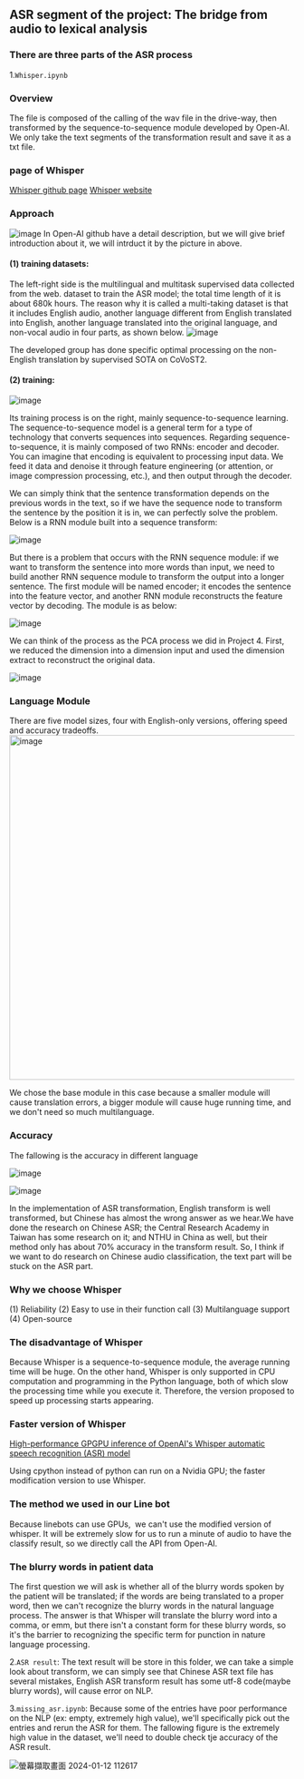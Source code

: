 ## ASR segment of the project: The bridge from audio to lexical analysis
### There are three parts of the ASR process

1.`Whisper.ipynb`
### Overview
The file is composed of the calling of the wav file in the drive-way, then transformed by the sequence-to-sequence module developed by Open-AI. We only take the text segments of the transformation result and save it as a txt file.
### page of Whisper
[Whisper github page](https://github.com/openai/whisper)
[Whisper website](https://openai.com/research/whisper)
### Approach
![image](https://github.com/ZiJun0502/Alzheimer-Diagnosis-Speech/assets/106430645/55a60af3-146c-4e29-814c-94237eba2d62)
In Open-AI github have a detail description, but we will give brief introduction about it, we will intrduct it by the picture in above.

#### (1) training datasets:
The left-right side is the multilingual and multitask supervised data collected from the web. dataset to train the ASR model; the total time length of it is about 680k hours. The reason why it is called a multi-taking dataset is that it includes English audio, another language different from English translated into English, another language translated into the original language, and non-vocal audio in four parts, as shown below. 
![image](https://github.com/ZiJun0502/Alzheimer-Diagnosis-Speech/assets/106430645/be6433c0-84f0-43f8-9309-db6c4848db09)

The developed group has done specific optimal processing on the non-English translation by supervised SOTA on CoVoST2.
#### (2) training:
![image](https://github.com/ZiJun0502/Alzheimer-Diagnosis-Speech/assets/106430645/69648582-6180-49a2-9456-8f4c289e006f)

Its training process is on the right, mainly sequence-to-sequence learning. The sequence-to-sequence model is a general term for a type of technology that converts sequences into sequences. Regarding sequence-to-sequence, it is mainly composed of two RNNs: encoder and decoder. You can imagine that encoding is equivalent to processing input data. We feed it data and denoise it through feature engineering (or attention, or image compression processing, etc.), and then output through the decoder.

We can simply think that the sentence transformation depends on the previous words in the text, so if we have the sequence node to transform the sentence by the position it is in, we can perfectly solve the problem. Below is a RNN module built into a sequence transform:

![image](https://github.com/ZiJun0502/Alzheimer-Diagnosis-Speech/assets/106430645/d620fd13-145e-4666-b50b-e0a4766b2654)


But there is a problem that occurs with the RNN sequence module: if we want to transform the sentence into more words than input, we need to build another RNN sequence module to transform the output into a longer sentence. The first module will be named encoder; it encodes the sentence into the feature vector, and another RNN module reconstructs the feature vector by decoding. The module is as below:

![image](https://github.com/ZiJun0502/Alzheimer-Diagnosis-Speech/assets/106430645/2198e01e-2d2f-4215-9e4f-02dc658a16ba)


We can think of the process as the PCA process we did in Project 4. First,  we reduced the dimension into a dimension input and used the dimension extract to reconstruct the original data.

![image](https://github.com/ZiJun0502/Alzheimer-Diagnosis-Speech/assets/106430645/12511923-2cd9-4638-ab8a-16a51e0bc156)


### Language Module 
There are five model sizes, four with English-only versions, offering speed and accuracy tradeoffs.
<img width="608" alt="image" src="https://github.com/ZiJun0502/Alzheimer-Diagnosis-Speech/assets/106430645/ab9b853c-6d6d-4d2b-a29b-854bc6cf6681">

We chose the base module in this case because a smaller module will cause translation errors, a bigger module will cause huge running time, and we don't need so much multilanguage.
### Accuracy
The fallowing is the accuracy in different language

![image](https://github.com/ZiJun0502/Alzheimer-Diagnosis-Speech/assets/106430645/4f081855-480f-4263-8532-cb81ee2947a8)

![image](https://github.com/ZiJun0502/Alzheimer-Diagnosis-Speech/assets/106430645/c1f6ad52-39ae-418e-b928-19c6b6883c5d)

In the implementation of ASR transformation, English transform is well transformed, but Chinese has almost the wrong answer as we hear.We have done the research on Chinese ASR; the Central Research Academy in Taiwan has some research on it; and NTHU in China as well, but their method only has about 70% accuracy in the transform result.
So, I think if we want to do research on Chinese audio classification, the text part will be stuck on the ASR part.
### Why we choose Whisper
(1) Reliability
(2) Easy to use in their function call
(3) Multilanguage support
(4) Open-source
### The disadvantage of Whisper
Because Whisper is a sequence-to-sequence module, the average running time will be huge.
On the other hand, Whisper is only supported in CPU computation and programming in the Python language, both of which slow the processing time while you execute it. Therefore, the version proposed to speed up processing starts appearing.
### Faster version of Whisper
[High-performance GPGPU inference of OpenAI's Whisper automatic speech recognition (ASR) model](https://github.com/Const-me/Whisper)

Using cpython instead of python can run on a Nvidia GPU; the faster modification version to use Whisper.
### The method we used in our Line bot
Because linebots can use GPUs,  we can't use the modified version of whisper. It will be extremely slow for us to run a minute of audio to have the classify result, so we directly call the API from Open-AI.
### The blurry words in patient data
The first question we will ask is whether all of the blurry words spoken by the patient will be translated; if the words are being translated to a proper word, then we can't recognize the blurry words in the natural language process.
The answer is that Whisper will translate the blurry word into a comma, or emm, but there isn't a constant form for these blurry words, so it's the barrier to recognizing the specific term for punction in nature language processing.

2.`ASR result`:
The text result will be store in this folder, we can take a simple look about transform, we can simply see that Chinese ASR text file has several mistakes, English ASR transform result has some utf-8 code(maybe blurry words), will cause error on NLP.

3.`missing_asr.ipynb`:
Because some of the entries have poor performance on the NLP (ex: empty, extremely high value), we'll specifically pick out the entries and rerun the ASR for them.
The fallowing figure is the extremely high value in the dataset, we'll need to double check tje accuracy of the ASR result.

![螢幕擷取畫面 2024-01-12 112617](https://github.com/ZiJun0502/Alzheimer-Diagnosis-Speech/assets/106430645/44d9afc0-b3dd-452b-a32b-82b21a5eb568)


